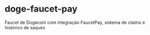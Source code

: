 # doge-faucet-pay
Faucet de Dogecoin com integração FaucetPay, sistema de claims e histórico de saques
